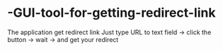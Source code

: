 # -GUI-tool-for-getting-redirect-link

The application get redirect link
Just type URL to text field -> click the button -> wait -> and get your redirect
